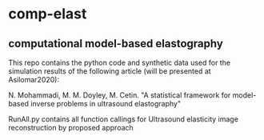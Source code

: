 # comp-elast
## computational model-based elastography
This repo contains the python code and synthetic data used for the simulation results of the following article (will be presented at Asilomar2020):

N. Mohammadi, M. M. Doyley, M. Cetin. "A statistical framework for model-based inverse problems in ultrasound elastography"

RunAll.py contains all function callings for Ultrasound elasticity image reconstruction by proposed approach

